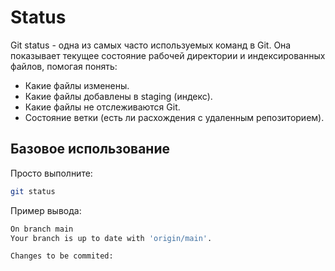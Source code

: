# Status
Git status - одна из самых часто используемых команд в Git. Она показывает текущее состояние рабочей директории и индексированных файлов, помогая понять:
- Какие файлы изменены.
- Какие файлы добавлены в staging (индекс).
- Какие файлы не отслеживаются Git.
- Состояние ветки (есть ли расхождения с удаленным репозиторием).
## Базовое использование
Просто выполните:
```bash
git status
```
Пример вывода:
```bash
On branch main
Your branch is up to date with 'origin/main'.

Changes to be commited:
```